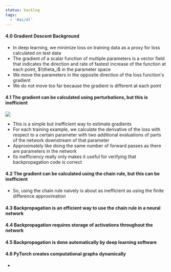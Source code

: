 ```yaml
---
status: backlog
tags:
  - '#ai/dl'
---
```


#### 4.0 Gradient Descent Background

- In deep learning, we minimize loss on training data as a proxy for loss calculated on test data
- The gradient of a scalar function of multiple parameters is a vector field that indicates the direction and rate of fastest increase of the function at each point, $\\theta_i$ in the parameter space
- We move the parameters in the opposite direction of the loss function's gradient
- We do not move too far because the gradient is different at each point

#### 4.1 The gradient can be calculated using perturbations, but this is inefficient

![](Pasted%20image%2020231217205357.png)

- This is a simple but inefficient way to estimate gradients
- For each training example, we calculate the derivative of the loss with respect to a certain parameter with two additional evaluations of parts of the network downstream of that parameter
- Approximately like doing the same number of forward passes as there are parameters in the network
- Its inefficiency really only makes it useful for verifying that backpropagation code is correct

#### 4.2 The gradient can be calculated using the chain rule, but this can be inefficient

- So, using the chain rule naively is about as inefficient as using the finite difference approximation

#### 4.3 Backpropagation is an efficient way to use the chain rule in a neural network

#### 4.4 Backpropagation requires storage of activations throughout the network

#### 4.5 Backpropagation is done automatically by deep learning software

#### 4.6 PyTorch creates computational graphs dynamically

-
